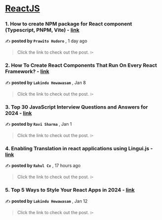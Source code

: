 
<h1><a href=https://medium.com/tag/reactjs/recommended target="_blank" rel="noopener noreferrer">ReactJS</a></h1>
<h3>1. How to create NPM package for React component (Typescript, PNPM, Vite) - <a href=https://medium.com/@prawitohudoro/how-to-create-a-npm-package-for-react-component-typescript-pnpm-vite-467c3e6daf01?source=tag_recommended_feed---------0-84----------reactjs----------c0846dd0_c187_44f0_9a5a_6648b1bbca99------- target="_blank" rel="noopener noreferrer">link</a></h3>

✍️ **posted by `Prawito Hudoro`** <date> , 1 day ago</date>

<blockquote>Click the link to check out the post. ⌲</blockquote>

<h3>2. How To Create React Components That Run On Every React Framework? - <a href=https://medium.com/bitsrc/create-react-components-in-nextjs-bea5ce6d7171?source=tag_recommended_feed---------1-107----------reactjs----------c0846dd0_c187_44f0_9a5a_6648b1bbca99------- target="_blank" rel="noopener noreferrer">link</a></h3>

✍️ **posted by `Lakindu Hewawasam`** <date> , Jan 8</date>

<blockquote>Click the link to check out the post. ⌲</blockquote>

<h3>3. Top 30 JavaScript Interview Questions and Answers for 2024 - <a href=https://medium.com/@javascriptcentric/top-30-javascript-interview-questions-and-answers-for-2024-7f1e2d1d0638?source=tag_recommended_feed---------2-85----------reactjs----------c0846dd0_c187_44f0_9a5a_6648b1bbca99------- target="_blank" rel="noopener noreferrer">link</a></h3>

✍️ **posted by `Ravi Sharma`** <date> , Jan 1</date>

<blockquote>Click the link to check out the post. ⌲</blockquote>

<h3>4. Enabling Translation in react applications using Lingui.js - <a href=https://medium.com/walmartglobaltech/enabling-translation-in-react-applications-using-lingui-js-7c8463eb3b5f?source=tag_recommended_feed---------3-84----------reactjs----------c0846dd0_c187_44f0_9a5a_6648b1bbca99------- target="_blank" rel="noopener noreferrer">link</a></h3>

✍️ **posted by `Rahul Cv`** <date> , 17 hours ago</date>

<blockquote>Click the link to check out the post. ⌲</blockquote>

<h3>5. Top 5 Ways to Style Your React Apps in 2024 - <a href=https://medium.com/bitsrc/top-5-css-libraries-for-react-in-2024-061b8fd93fa2?source=tag_recommended_feed---------4-107----------reactjs----------c0846dd0_c187_44f0_9a5a_6648b1bbca99------- target="_blank" rel="noopener noreferrer">link</a></h3>

✍️ **posted by `Lakindu Hewawasam`** <date> , Jan 12</date>

<blockquote>Click the link to check out the post. ⌲</blockquote>

